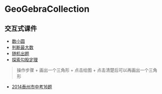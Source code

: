 # GeoGebraCollection
## 交互式课件
  + [数小圆](https://www.geogebra.org/m/tZPxqKFK)
  + [判断最大数](https://www.geogebra.org/m/KtM4DNHC)
  + [随机出题](https://www.geogebra.org/m/zCpeXTxf)
  + [探索勾股定理](https://www.geogebra.org/m/JKFpu2kh)
  > 操作步骤
    + 画出一个三角形
    + 点击绘图
    + 点击清楚后可以再画出一个三角形  
  + [2014泰州市中考16题](https://www.geogebra.org/m/SPsdYfyp)
    
